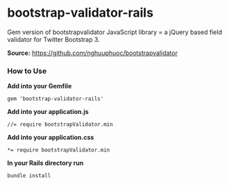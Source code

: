 bootstrap-validator-rails
=========================

Gem version of bootstrapvalidator JavaScript library = a jQuery based field validator for Twitter Bootstrap 3.

**Source:** https://github.com/nghuuphuoc/bootstrapvalidator

### How to Use

**Add into your Gemfile**

`gem 'bootstrap-validator-rails'`

**Add into your application.js**

`//= require bootstrapValidator.min`

**Add into your application.css**

`*= require bootstrapValidator.min`

**In your Rails directory run**

`bundle install`